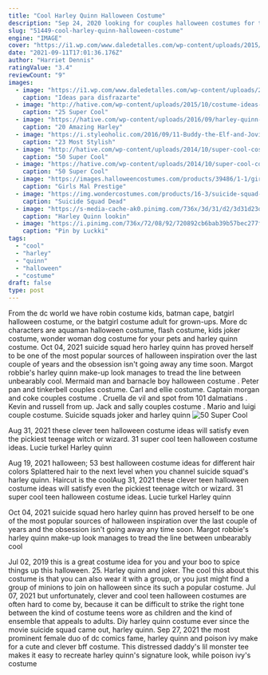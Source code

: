 ```yaml
---
title: "Cool Harley Quinn Halloween Costume"
description: "Sep 24, 2020 looking for couples halloween costumes for the holiday party you can make yourself that are really cool without being super risque? these 20+ of the best diy ideas we found are so flippin fun!  How to rock suicide squads joker + harley quinn as a couples halloween costume Clever and unique couples halloween costume ideas."
slug: "51449-cool-harley-quinn-halloween-costume"
engine: "IMAGE"
cover: "https://i1.wp.com/www.daledetalles.com/wp-content/uploads/2015/10/d6.jpg"
date: "2021-09-11T17:01:36.176Z"
author: "Harriet Dennis"
ratingValue: "3.4"
reviewCount: "9"
images:
  - image: "https://i1.wp.com/www.daledetalles.com/wp-content/uploads/2015/10/d6.jpg"
    caption: "Ideas para disfrazarte"
  - image: "http://hative.com/wp-content/uploads/2015/10/costume-ideas-tutorials/9-diy-costume-ideas-tutorials-for-halloween.jpg"
    caption: "25 Super Cool"
  - image: "https://hative.com/wp-content/uploads/2016/09/harley-quinn-costumes/22-harley-quinn-costume-halloween.jpg"
    caption: "20 Amazing Harley"
  - image: "https://i.styleoholic.com/2016/09/11-Buddy-the-Elf-and-Jovie-Halloween-costumes.jpg"
    caption: "23 Most Stylish"
  - image: "http://hative.com/wp-content/uploads/2014/10/super-cool-costume-ideas/11-scarecrow-costume.jpg"
    caption: "50 Super Cool"
  - image: "https://hative.com/wp-content/uploads/2014/10/super-cool-costume-ideas/2-loofah-halloween-costume.jpg"
    caption: "50 Super Cool"
  - image: "https://images.halloweencostumes.com/products/39486/1-1/girls-mal-prestige-costume.jpg"
    caption: "Girls Mal Prestige"
  - image: "https://img.wondercostumes.com/products/16-3/suicide-squad-dead-shot-men-costume.jpg"
    caption: "Suicide Squad Dead"
  - image: "https://s-media-cache-ak0.pinimg.com/736x/3d/31/d2/3d31d23d4ff8a12fb0c1b2361499b2b2--bud-the-queen.jpg"
    caption: "Harley Quinn lookin"
  - image: "https://i.pinimg.com/736x/72/08/92/720892cb6bab39b57bec277f6f0708ae.jpg"
    caption: "Pin by Luckki"
tags:
  - "cool"
  - "harley"
  - "quinn"
  - "halloween"
  - "costume"
draft: false
type: post
---
```


From the dc world we have robin costume kids, batman cape, batgirl halloween costume, or the batgirl costume adult for grown-ups. More dc characters are aquaman halloween costume, flash costume, kids joker costume, wonder woman dog costume for your pets and harley quinn costume. Oct 04, 2021 suicide squad hero harley quinn has proved herself to be one of the most popular sources of halloween inspiration over the last couple of years and the obsession isn't going away any time soon. Margot robbie's harley quinn make-up look manages to tread the line between unbearably cool. Mermaid man and barnacle boy halloween costume . Peter pan and tinkerbell couples costume. Carl and ellie costume. Captain morgan and coke couples costume . Cruella de vil and spot from 101 dalmatians . Kevin and russell from up. Jack and sally couples costume . Mario and luigi couple costume. Suicide squads joker and harley quinn
![50 Super Cool](http://hative.com/wp-content/uploads/2014/10/super-cool-costume-ideas/11-scarecrow-costume.jpg "50 Super Cool")

Aug 31, 2021 these clever teen halloween costume ideas will satisfy even the pickiest teenage witch or wizard.  31 super cool teen halloween costume ideas. Lucie turkel Harley quinn
<!--inArticleAds-->

<!--galleryOne-->

Aug 19, 2021 halloween; 53 best halloween costume ideas for different hair colors  Splattered hair to the next level when you channel suicide squad's harley quinn. Haircut is the coolAug 31, 2021 these clever teen halloween costume ideas will satisfy even the pickiest teenage witch or wizard.  31 super cool teen halloween costume ideas. Lucie turkel Harley quinn
<!--inArticleAds-->

<!--galleryTwo-->

Oct 04, 2021 suicide squad hero harley quinn has proved herself to be one of the most popular sources of halloween inspiration over the last couple of years and the obsession isn't going away any time soon. Margot robbie's harley quinn make-up look manages to tread the line between unbearably cool
<!--galleryThree-->

Jul 02, 2019 this is a great costume idea for you and your boo to spice things up this halloween. 25. Harley quinn and joker.  The cool this about this costume is that you can also wear it with a group, or you just might find a group of minions to join on halloween since its such a popular costume. Jul 07, 2021 but unfortunately, clever and cool teen halloween costumes are often hard to come by, because it can be difficult to strike the right tone between the kind of costume teens wore as children and the kind of ensemble that appeals to adults.  Diy harley quinn costume ever since the movie suicide squad came out, harley quinn. Sep 27, 2021 the most prominent female duo of dc comics fame, harley quinn and poison ivy make for a cute and clever bff costume. This distressed daddy's lil monster tee makes it easy to recreate harley quinn's signature look, while poison ivy's costume